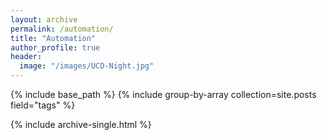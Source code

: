 ```yaml
---
layout: archive
permalink: /automation/
title: "Automation"
author_profile: true
header:
  image: "/images/UCD-Night.jpg"
---
```


{% include base_path %}
{% include group-by-array collection=site.posts field="tags" %}

{% include archive-single.html %}
